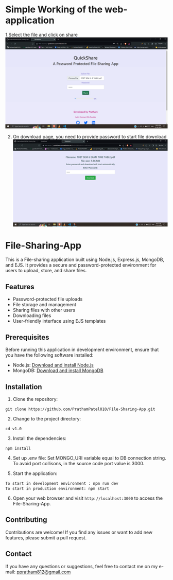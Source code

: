 # Simple Working of the web-application

1.Select the file and click on share
![Alt text](photos/01.png)

2. On download page, you need to provide password to start file download
![Alt text](photos/02.png)

# File-Sharing-App
This is a File-sharing application built using Node.js, Express.js, MongoDB, and EJS. 
It provides a secure and password-protected environment for users to upload, store, and share files.

## Features
- Password-protected file uploads
- File storage and management
- Sharing files with other users
- Downloading files
- User-friendly interface using EJS templates

## Prerequisites
Before running this application in development environment, ensure that you have the following software installed:
- Node.js: [Download and install Node.js](https://nodejs.org)
- MongoDB: [Download and install MongoDB](https://www.mongodb.com)


## Installation
1. Clone the repository:
```
git clone https://github.com/PrathamPatel010/File-Sharing-App.git
```
2. Change to the project directory:
```
cd v1.0
```
3. Install the dependencies:
```
npm install
```
4. Set up .env file:
Set MONGO_URI variable equal to DB connection string.
To avoid port collisons, in the source code port value is 3000.

5. Start the application:
```
To start in development environment : npm run dev
To start in production environment: npm start
```

6. Open your web browser and visit `http://localhost:3000` to access the File-Sharing-App.

## Contributing
Contributions are welcome! If you find any issues or want to add new features, please submit a pull request.

## Contact
If you have any questions or suggestions, feel free to contact me on my e-mail: ppratham812@gmail.com

